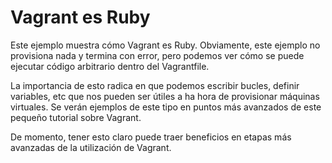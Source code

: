 # Vagrant es Ruby

Este ejemplo muestra cómo Vagrant es Ruby. Obviamente, este ejemplo no provisiona nada y termina con error, pero podemos ver cómo se puede ejecutar código arbitrario dentro del Vagrantfile.

La importancia de esto radica en que podemos escribir bucles, definir variables, etc que nos pueden ser útiles a ha hora de provisionar máquinas virtuales. Se verán ejemplos de este tipo en puntos más avanzados de este pequeño tutorial sobre Vagrant.

De momento, tener esto claro puede traer beneficios en etapas más avanzadas de la utilización de Vagrant.
